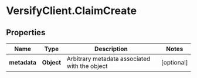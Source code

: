 # VersifyClient.ClaimCreate

## Properties

Name | Type | Description | Notes
------------ | ------------- | ------------- | -------------
**metadata** | **Object** | Arbitrary metadata associated with the object | [optional] 


